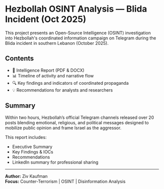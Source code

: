 # Hezbollah OSINT Analysis — Blida Incident (Oct 2025)

This project presents an Open-Source Intelligence (OSINT) investigation into Hezbollah's coordinated information campaign on Telegram during the Blida incident in southern Lebanon (October 2025).

## Contents
- 📄 Intelligence Report (PDF & DOCX)
- 📊 Timeline of activity and narrative flow
- 🔍 Key findings and indicators of coordinated propaganda
- 💡 Recommendations for analysts and researchers

## Summary
Within two hours, Hezbollah’s official Telegram channels released over 20 posts blending emotional, religious, and political messages designed to mobilize public opinion and frame Israel as the aggressor.

This report includes:
- Executive Summary  
- Key Findings & IOCs  
- Recommendations  
- LinkedIn summary for professional sharing  

---

**Author:** Ziv Kaufman  
**Focus:** Counter-Terrorism | OSINT | Disinformation Analysis  

